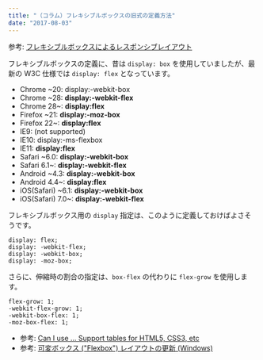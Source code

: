 ```yaml
---
title: "（コラム）フレキシブルボックスの旧式の定義方法"
date: "2017-08-03"
---
```


参考: [フレキシブルボックスによるレスポンシブレイアウト](flexible-box.html)

フレキシブルボックスの定義に、昔は `display: box` を使用していましたが、最新の W3C 仕様では `display: flex` となっています。

- Chrome ~20: display:-webkit-box
- Chrome ~28: **display:-webkit-flex**
- Chrome 28~: **display:flex**
- Firefox ~21: **display:-moz-box**
- Firefox 22~: **display:flex**
- IE9: (not supported)
- IE10: display:-ms-flexbox
- IE11: **display:flex**
- Safari ~6.0: **display:-webkit-box**
- Safari 6.1~: **display:-webkit-flex**
- Android ~4.3: **display:-webkit-box**
- Android 4.4~: **display:flex**
- iOS(Safari) ~6.1: **display:-webkit-box**
- iOS(Safari) 7.0~: **display:-webkit-flex**

フレキシブルボックス用の `display` 指定は、このように定義しておけばよさそうです。

~~~
display: flex;
display: -webkit-flex;
display: -webkit-box;
display: -moz-box;
~~~

さらに、伸縮時の割合の指定は、`box-flex` の代わりに `flex-grow` を使用します。

~~~
flex-grow: 1;
-webkit-flex-grow: 1;
-webkit-box-flex: 1;
-moz-box-flex: 1;
~~~

- 参考: [Can I use ... Support tables for HTML5, CSS3, etc](http://caniuse.com/#search=flex)
- 参考: [可変ボックス ("Flexbox") レイアウトの更新 (Windows)](https://msdn.microsoft.com/library/dn265027.aspx)

